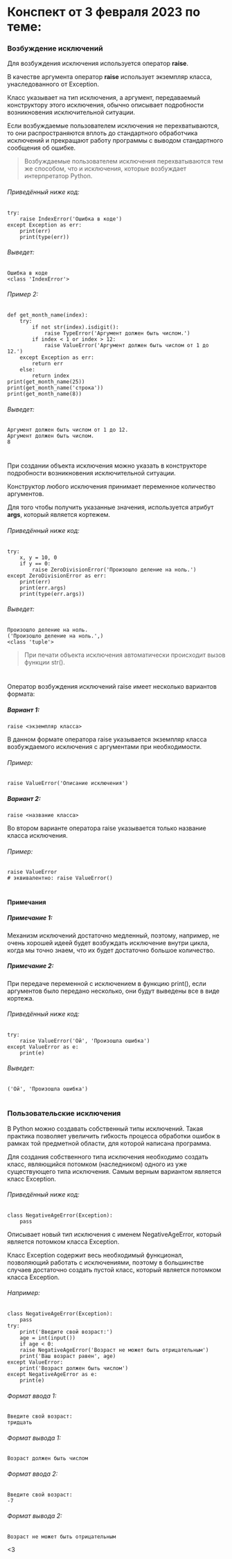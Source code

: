 # Конспект от 3 февраля 2023 по теме:
### Возбуждение исключений
Для возбуждения исключения используется оператор **raise**.

В качестве аргумента оператор **raise** использует экземпляр класса, унаследованного от Exception.

Класс указывает на тип исключения, а аргумент, передаваемый конструктору этого исключения, обычно описывает подробности возникновения исключительной ситуации.

Если возбуждаемые пользователем исключения не перехватываются, то они распространяются вплоть до стандартного обработчика исключений и прекращают работу программы с выводом стандартного сообщения об ошибке.

> Возбуждаемые пользователем исключения перехватываются тем же способом, что и исключения, которые возбуждает интерпретатор Python.

###### Приведённый ниже код:
```
try:
	raise IndexError('Ошибка в коде')
except Exception as err:
	print(err)
	print(type(err))
```
###### Выведет:
```
Ошибка в коде
<class 'IndexError'>
```
###### Пример 2:
```
def get_month_name(index):
	try:
		if not str(index).isdigit():
			raise TypeError('Аргумент должен быть числом.')
		if index < 1 or index > 12:
			raise ValueError('Аргумент должен быть числом от 1 до 12.')
	except Exception as err:
		return err
	else:
		return index
print(get_month_name(25))
print(get_month_name('строка'))
print(get_month_name(8))
```
###### Выведет:
```
Аргумент должен быть числом от 1 до 12.
Аргумент должен быть числом.
8
```
#
При создании объекта исключения можно указать в конструкторе подробности возникновения исключительной ситуации.

Конструктор любого исключения принимает переменное количество аргументов.

Для того чтобы получить указанные значения, используется атрибут **args**, который является кортежем.

###### Приведённый ниже код:
```
try:
	x, y = 10, 0
	if y == 0:
		raise ZeroDivisionError('Произошло деление на ноль.')
except ZeroDivisionError as err:
	print(err)
	print(err.args)
	print(type(err.args))
```
###### Выведет:
```
Произошло деление на ноль.
('Произошло деление на ноль.',)
<class 'tuple'>
```
> При печати объекта исключения автоматически происходит вызов функции str().
#
Оператор возбуждения исключений raise имеет несколько вариантов формата:

##### Вариант 1:
```
raise <экземпляр класса>
```
В данном формате оператора raise указывается экземпляр класса возбуждаемого исключения с аргументами при необходимости.
###### Пример:
```
raise ValueError('Описание исключения')
```
##### Вариант 2:
```
raise <название класса>
```
Во втором варианте оператора raise указывается только название класса исключения.
###### Пример:
```
raise ValueError
# эквивалентно: raise ValueError()
```
#
#### Примечания
##### Примечание 1:
Механизм исключений достаточно медленный, поэтому, например, не очень хорошей идеей будет возбуждать исключение внутри цикла, когда мы точно знаем, что их будет достаточно большое количество.
##### Примечание 2:
При передаче переменной с исключением в функцию print(), если аргументов было передано несколько, они будут выведены все в виде кортежа.
###### Приведённый ниже код:
```
try:
	raise ValueError('Ой', 'Произошла ошибка')
except ValueError as e:
	print(e)
```
###### Выведет:
```
('Ой', 'Произошла ошибка')
```
#
### Пользовательские исключения
В Python можно создавать собственный типы исключений. Такая практика позволяет увеличить гибкость процесса обработки ошибок в рамках той предметной области, для которой написана программа.

Для создания собственного типа исключения необходимо создать класс, являющийся потомком (наследником) одного из уже существующего типа исключения. Самым верным вариантом является класс Exception.
###### Приведённый ниже код:
```
class NegativeAgeError(Exception):
	pass
```
Описывает новый тип исключения с именем NegativeAgeError, который является потомком класса Exception.

Класс Exception содержит весь необходимый функционал, позволяющий работать с исключениями, поэтому в большинстве случаев достаточно создать пустой класс, который является потомком класса Exception.

###### Например:
```
class NegativeAgeError(Exception):
	pass
try:
	print('Введите свой возраст:')
	age = int(input())
	if age < 0:
	raise NegativeAgeError('Возраст не может быть отрицательным')
	print('Ваш возраст равен', age)
except ValueError:
	print('Возраст должен быть числом')
except NegativeAgeError as e:
	print(e)
```
###### Формат ввода 1:
```
Введите свой возраст:
тридцать
```
###### Формат вывода 1:
```
Возраст должен быть числом
```
###### Формат ввода 2:
```
Введите свой возраст:
-7
```
###### Формат вывода 2:
```
Возраст не может быть отрицательным
```
<3
